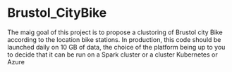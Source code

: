 # Brustol_CityBike

The maig goal of this project is to propose a clustoring of Brustol city Bike  according to the location bike stations.
In production, this code should be launched daily on 10 GB of data, the choice of the platform being up to you to decide that it can be run on a Spark cluster or a cluster Kubernetes or Azure
